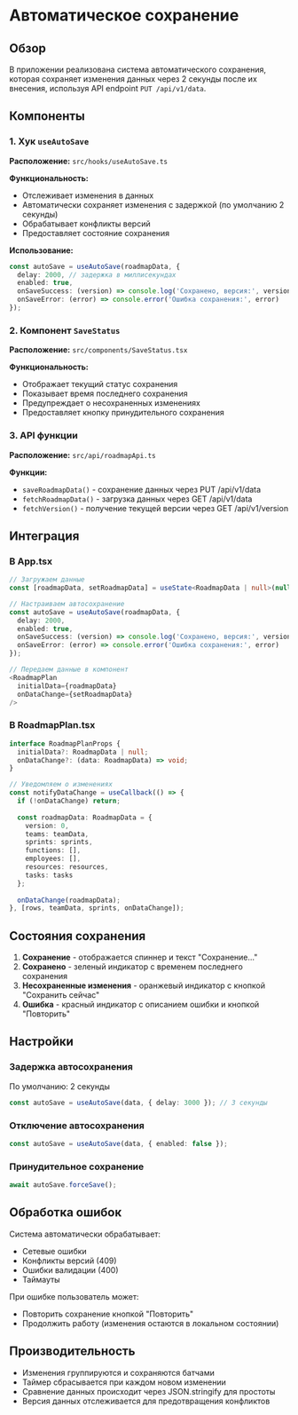 # Автоматическое сохранение

## Обзор

В приложении реализована система автоматического сохранения, которая сохраняет изменения данных через 2 секунды после их внесения, используя API endpoint `PUT /api/v1/data`.

## Компоненты

### 1. Хук `useAutoSave`

**Расположение:** `src/hooks/useAutoSave.ts`

**Функциональность:**
- Отслеживает изменения в данных
- Автоматически сохраняет изменения с задержкой (по умолчанию 2 секунды)
- Обрабатывает конфликты версий
- Предоставляет состояние сохранения

**Использование:**
```typescript
const autoSave = useAutoSave(roadmapData, {
  delay: 2000, // задержка в миллисекундах
  enabled: true,
  onSaveSuccess: (version) => console.log('Сохранено, версия:', version),
  onSaveError: (error) => console.error('Ошибка сохранения:', error)
});
```

### 2. Компонент `SaveStatus`

**Расположение:** `src/components/SaveStatus.tsx`

**Функциональность:**
- Отображает текущий статус сохранения
- Показывает время последнего сохранения
- Предупреждает о несохраненных изменениях
- Предоставляет кнопку принудительного сохранения

### 3. API функции

**Расположение:** `src/api/roadmapApi.ts`

**Функции:**
- `saveRoadmapData()` - сохранение данных через PUT /api/v1/data
- `fetchRoadmapData()` - загрузка данных через GET /api/v1/data
- `fetchVersion()` - получение текущей версии через GET /api/v1/version

## Интеграция

### В App.tsx

```typescript
// Загружаем данные
const [roadmapData, setRoadmapData] = useState<RoadmapData | null>(null);

// Настраиваем автосохранение
const autoSave = useAutoSave(roadmapData, {
  delay: 2000,
  enabled: true,
  onSaveSuccess: (version) => console.log('Сохранено, версия:', version),
  onSaveError: (error) => console.error('Ошибка сохранения:', error)
});

// Передаем данные в компонент
<RoadmapPlan 
  initialData={roadmapData}
  onDataChange={setRoadmapData}
/>
```

### В RoadmapPlan.tsx

```typescript
interface RoadmapPlanProps {
  initialData?: RoadmapData | null;
  onDataChange?: (data: RoadmapData) => void;
}

// Уведомляем о изменениях
const notifyDataChange = useCallback(() => {
  if (!onDataChange) return;
  
  const roadmapData: RoadmapData = {
    version: 0,
    teams: teamData,
    sprints: sprints,
    functions: [],
    employees: [],
    resources: resources,
    tasks: tasks
  };
  
  onDataChange(roadmapData);
}, [rows, teamData, sprints, onDataChange]);
```

## Состояния сохранения

1. **Сохранение** - отображается спиннер и текст "Сохранение..."
2. **Сохранено** - зеленый индикатор с временем последнего сохранения
3. **Несохраненные изменения** - оранжевый индикатор с кнопкой "Сохранить сейчас"
4. **Ошибка** - красный индикатор с описанием ошибки и кнопкой "Повторить"

## Настройки

### Задержка автосохранения
По умолчанию: 2 секунды
```typescript
const autoSave = useAutoSave(data, { delay: 3000 }); // 3 секунды
```

### Отключение автосохранения
```typescript
const autoSave = useAutoSave(data, { enabled: false });
```

### Принудительное сохранение
```typescript
await autoSave.forceSave();
```

## Обработка ошибок

Система автоматически обрабатывает:
- Сетевые ошибки
- Конфликты версий (409)
- Ошибки валидации (400)
- Таймауты

При ошибке пользователь может:
- Повторить сохранение кнопкой "Повторить"
- Продолжить работу (изменения остаются в локальном состоянии)

## Производительность

- Изменения группируются и сохраняются батчами
- Таймер сбрасывается при каждом новом изменении
- Сравнение данных происходит через JSON.stringify для простоты
- Версия данных отслеживается для предотвращения конфликтов

